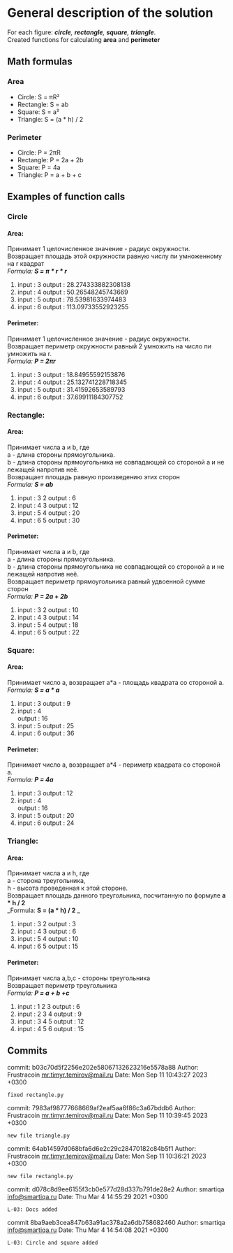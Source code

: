 # General description of the solution
For each figure: _**circle**, **rectangle**, **square**, **triangle**_. \
Created functions for calculating **area** and **perimeter** 
## Math formulas
### Area
- Circle: S = πR²
- Rectangle: S = ab
- Square: S = a²
- Triangle: S = (a * h) / 2

### Perimeter
- Circle: P = 2πR
- Rectangle: P = 2a + 2b
- Square: P = 4a
- Triangle: P = a + b + c

## Examples of function calls
### Circle
#### Area:
Принимает 1 целочисленное значение - радиус окружности. \
Возвращает площадь этой окружности равную числу пи умноженному на r квадрат \
_Formula: **S = π * r * r**_
1.  input : 3
    output : 28.274333882308138
2.  input : 4
    output : 50.26548245743669
3.  input : 5
    output : 78.53981633974483
4.  input : 6
    output : 113.09733552923255
#### Perimeter:
Принимает 1 целочисленное значение - радиус окружности. \
Возвращает периметр окружности равный 2 умножить на число пи умножить на r. \
_Formula: **P = 2πr**_
1.  input : 3
    output : 18.84955592153876
2.  input : 4
    output : 25.132741228718345
3.  input : 5
    output : 31.41592653589793
4.  input : 6
    output : 37.69911184307752
### Rectangle:
#### Area:
Принимает числа a и b, где \
a - длина стороны прямоугольника. \
b - длина стороны прямоугольника не совпадающей со стороной a и не лежащей напротив неё. \
Возвращает площадь равную произведению этих сторон \
_Formula: **S = ab**_
1.  input : 3 2
    output : 6
2.  input : 4 3 
    output : 12 
3.  input : 5 4
    output : 20
4.  input : 6 5
    output : 30
#### Perimeter:
Принимает числа a и b, где \
a - длина стороны прямоугольника. \
b - длина стороны прямоугольника не совпадающей со стороной a и не лежащей напротив неё. \
Возвращает периметр прямоугольника равный удвоенной сумме сторон \
_Formula: **P = 2a + 2b**_
1.  input : 3 2
    output : 10
2.  input : 4 3 
    output : 14
3.  input : 5 4
    output : 18
4.  input : 6 5
    output : 22
### Square:
#### Area:
Принимает число а, возвращает а*а - площадь квадрата со стороной а. \
_Formula: **S = a * a**_
1.  input : 3 
    output : 9
2.  input : 4  
    output : 16
3.  input : 5 
    output : 25
4.  input : 6
    output : 36
#### Perimeter:
Принимает число a, возвращает a*4 - периметр квадрата со стороной a.\
_Formula: **P = 4a**_
1.  input : 3 
    output : 12
2.  input : 4  
    output : 16
3.  input : 5
    output : 20
4.  input : 6
    output : 24
### Triangle:
#### Area:
Принимает числа а и h, где \
а - сторона треугольника, \
h - высота проведенная к этой стороне. \
Возвращает площадь данного треугольника, посчитанную по формуле **a * h / 2** \
_Formula: **S = (a * h) / 2** _
1.  input : 3 2
    output : 3
2.  input : 4 3 
    output : 6
3.  input : 5 4
    output : 10
4.  input : 6 5
    output : 15
#### Perimeter:
Принимает числа a,b,c - стороны треугольника \
Возвращает периметр треугольника \
_Formula: **P = a + b +c**_
1.  input : 1 2 3
    output : 6
2.  input : 2 3 4
    output : 9
3.  input : 3 4 5
    output : 12
4.  input : 4 5 6
    output : 15
## Commits
commit: b03c70d5f2256e202e58067132623216e5578a88 
Author: Frustracoin <mr.timyr.temirov@mail.ru> 
Date:   Mon Sep 11 10:43:27 2023 +0300 

    fixed rectangle.py

commit: 7983af98777668669af2eaf5aa6f86c3a67bddb6 
Author: Frustracoin <mr.timyr.temirov@mail.ru> 
Date:   Mon Sep 11 10:39:45 2023 +0300

    new file triangle.py

commit: 64ab14597d068bfa6d6e2c29c28470182c84b5f1 
Author: Frustracoin <mr.timyr.temirov@mail.ru> 
Date:   Mon Sep 11 10:36:21 2023 +0300

    new file rectangle.py

commit: d078c8d9ee6155f3cb0e577d28d337b791de28e2 
Author: smartiqa <info@smartiqa.ru> 
Date:   Thu Mar 4 14:55:29 2021 +0300

    L-03: Docs added

commit 8ba9aeb3cea847b63a91ac378a2a6db758682460 
Author: smartiqa <info@smartiqa.ru> 
Date:   Thu Mar 4 14:54:08 2021 +0300

    L-03: Circle and square added

